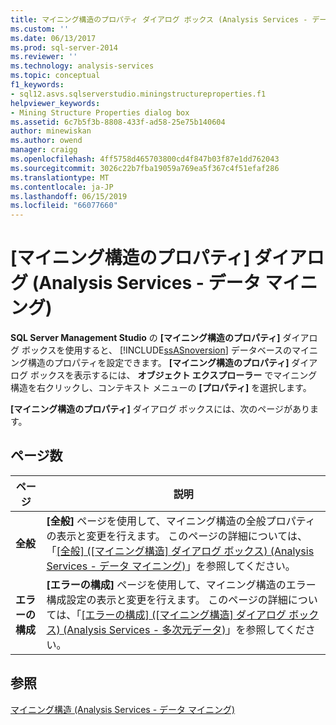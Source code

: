 ```yaml
---
title: マイニング構造のプロパティ ダイアログ ボックス (Analysis Services - データ マイニング) |Microsoft Docs
ms.custom: ''
ms.date: 06/13/2017
ms.prod: sql-server-2014
ms.reviewer: ''
ms.technology: analysis-services
ms.topic: conceptual
f1_keywords:
- sql12.asvs.sqlserverstudio.miningstructureproperties.f1
helpviewer_keywords:
- Mining Structure Properties dialog box
ms.assetid: 6c7b5f3b-8808-433f-ad58-25e75b140604
author: minewiskan
ms.author: owend
manager: craigg
ms.openlocfilehash: 4ff5758d465703800cd4f847b03f87e1dd762043
ms.sourcegitcommit: 3026c22b7fba19059a769ea5f367c4f51efaf286
ms.translationtype: MT
ms.contentlocale: ja-JP
ms.lasthandoff: 06/15/2019
ms.locfileid: "66077660"
---
```

# <a name="mining-structure-properties-dialog-analysis-services---data-mining"></a>[マイニング構造のプロパティ] ダイアログ (Analysis Services - データ マイニング)
  **SQL Server Management Studio** の **[マイニング構造のプロパティ]** ダイアログ ボックスを使用すると、 [!INCLUDE[ssASnoversion](../includes/ssasnoversion-md.md)] データベースのマイニング構造のプロパティを設定できます。 **[マイニング構造のプロパティ]** ダイアログ ボックスを表示するには、 **オブジェクト エクスプローラー** でマイニング構造を右クリックし、コンテキスト メニューの **[プロパティ]** を選択します。  
  
 **[マイニング構造のプロパティ]** ダイアログ ボックスには、次のページがあります。  
  
## <a name="pages"></a>ページ数  
  
|ページ|説明|  
|----------|-----------------|  
|**全般**|**[全般]** ページを使用して、マイニング構造の全般プロパティの表示と変更を行えます。 このページの詳細については、「[[全般] ([マイニング構造] ダイアログ ボックス) (Analysis Services - データ マイニング)](general-mining-structure-dialog-box-analysis-services-data-mining.md)」を参照してください。|  
|**エラーの構成**|**[エラーの構成]** ページを使用して、マイニング構造のエラー構成設定の表示と変更を行えます。 このページの詳細については、「[[エラーの構成] ([マイニング構造] ダイアログ ボックス) (Analysis Services - 多次元データ)](error-configuration-mining-structure-dialog-analysis-services-multidimensional-data.md)」を参照してください。|  
  
## <a name="see-also"></a>参照  
 [マイニング構造 (Analysis Services - データ マイニング)](data-mining/mining-structures-analysis-services-data-mining.md)  
  
  
